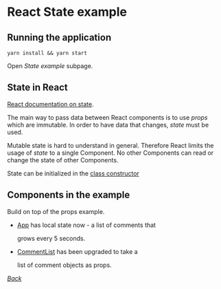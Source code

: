# React State example

## Running the application

```text
yarn install && yarn start
```

Open _State example_ subpage.

## State in React

[React documentation on state](https://reactjs.org/docs/state-and-lifecycle.html).

The main way to pass data between React components is to use _props_ which are immutable. In order to have data that changes, _state_ must be used.

Mutable state is hard to understand in general. Therefore React limits the usage of _state_ to a single Component. No other Components can read or change the state of other Components.

State can be initialized in the [class constructor](https://reactjs.org/docs/state-and-lifecycle.html#adding-local-state-to-a-class)

## Components in the example

Build on top of the props example.

* [App](https://github.com/urmastalimaa/interactive_frontend_development_2018/tree/cdb4bae60178ff8cb84deb048ae3ba7f93a069f5/lecture_2/src/state_example/App.js) has local state now - a list of comments that

  grows every 5 seconds.

* [CommentList](https://github.com/urmastalimaa/interactive_frontend_development_2018/tree/cdb4bae60178ff8cb84deb048ae3ba7f93a069f5/lecture_2/src/state_example/CommentList.js) has been upgraded to take a

  list of comment objects as props.

[_Back_](../../lecture_2-1.md)


